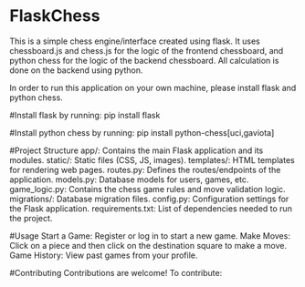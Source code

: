 # FlaskChess

This is a simple chess engine/interface created using flask.
It uses chessboard.js and chess.js for the logic of the frontend chessboard, and python chess for the
logic of the backend chessboard. All calculation is done on the backend using python.

In order to run this application on your own machine, please install flask and python chess.

#Install flask by running:
    pip install flask

#Install python chess by running:
    pip install python-chess[uci,gaviota]

#Project Structure
app/: Contains the main Flask application and its modules.
static/: Static files (CSS, JS, images).
templates/: HTML templates for rendering web pages.
routes.py: Defines the routes/endpoints of the application.
models.py: Database models for users, games, etc.
game_logic.py: Contains the chess game rules and move validation logic.
migrations/: Database migration files.
config.py: Configuration settings for the Flask application.
requirements.txt: List of dependencies needed to run the project.

#Usage
Start a Game: Register or log in to start a new game.
Make Moves: Click on a piece and then click on the destination square to make a move.
Game History: View past games from your profile.

#Contributing
Contributions are welcome! To contribute:




